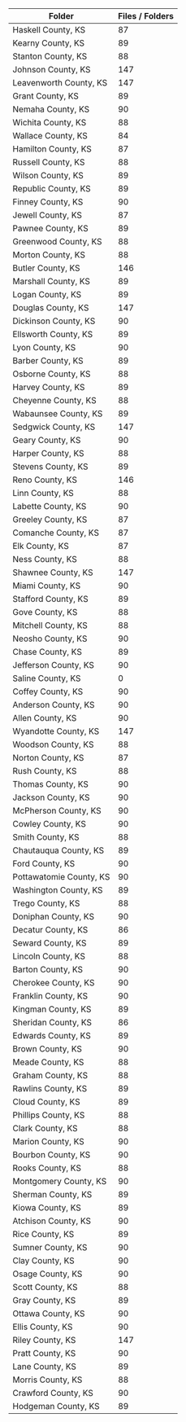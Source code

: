 | Folder                  |   Files / Folders |
|-------------------------|-------------------|
| Haskell County, KS      |                87 |
| Kearny County, KS       |                89 |
| Stanton County, KS      |                88 |
| Johnson County, KS      |               147 |
| Leavenworth County, KS  |               147 |
| Grant County, KS        |                89 |
| Nemaha County, KS       |                90 |
| Wichita County, KS      |                88 |
| Wallace County, KS      |                84 |
| Hamilton County, KS     |                87 |
| Russell County, KS      |                88 |
| Wilson County, KS       |                89 |
| Republic County, KS     |                89 |
| Finney County, KS       |                90 |
| Jewell County, KS       |                87 |
| Pawnee County, KS       |                89 |
| Greenwood County, KS    |                88 |
| Morton County, KS       |                88 |
| Butler County, KS       |               146 |
| Marshall County, KS     |                89 |
| Logan County, KS        |                89 |
| Douglas County, KS      |               147 |
| Dickinson County, KS    |                90 |
| Ellsworth County, KS    |                89 |
| Lyon County, KS         |                90 |
| Barber County, KS       |                89 |
| Osborne County, KS      |                88 |
| Harvey County, KS       |                89 |
| Cheyenne County, KS     |                88 |
| Wabaunsee County, KS    |                89 |
| Sedgwick County, KS     |               147 |
| Geary County, KS        |                90 |
| Harper County, KS       |                88 |
| Stevens County, KS      |                89 |
| Reno County, KS         |               146 |
| Linn County, KS         |                88 |
| Labette County, KS      |                90 |
| Greeley County, KS      |                87 |
| Comanche County, KS     |                87 |
| Elk County, KS          |                87 |
| Ness County, KS         |                88 |
| Shawnee County, KS      |               147 |
| Miami County, KS        |                90 |
| Stafford County, KS     |                89 |
| Gove County, KS         |                88 |
| Mitchell County, KS     |                88 |
| Neosho County, KS       |                90 |
| Chase County, KS        |                89 |
| Jefferson County, KS    |                90 |
| Saline County, KS       |                 0 |
| Coffey County, KS       |                90 |
| Anderson County, KS     |                90 |
| Allen County, KS        |                90 |
| Wyandotte County, KS    |               147 |
| Woodson County, KS      |                88 |
| Norton County, KS       |                87 |
| Rush County, KS         |                88 |
| Thomas County, KS       |                90 |
| Jackson County, KS      |                90 |
| McPherson County, KS    |                90 |
| Cowley County, KS       |                90 |
| Smith County, KS        |                88 |
| Chautauqua County, KS   |                89 |
| Ford County, KS         |                90 |
| Pottawatomie County, KS |                90 |
| Washington County, KS   |                89 |
| Trego County, KS        |                88 |
| Doniphan County, KS     |                90 |
| Decatur County, KS      |                86 |
| Seward County, KS       |                89 |
| Lincoln County, KS      |                88 |
| Barton County, KS       |                90 |
| Cherokee County, KS     |                90 |
| Franklin County, KS     |                90 |
| Kingman County, KS      |                89 |
| Sheridan County, KS     |                86 |
| Edwards County, KS      |                89 |
| Brown County, KS        |                90 |
| Meade County, KS        |                88 |
| Graham County, KS       |                88 |
| Rawlins County, KS      |                89 |
| Cloud County, KS        |                89 |
| Phillips County, KS     |                88 |
| Clark County, KS        |                88 |
| Marion County, KS       |                90 |
| Bourbon County, KS      |                90 |
| Rooks County, KS        |                88 |
| Montgomery County, KS   |                90 |
| Sherman County, KS      |                89 |
| Kiowa County, KS        |                89 |
| Atchison County, KS     |                90 |
| Rice County, KS         |                89 |
| Sumner County, KS       |                90 |
| Clay County, KS         |                90 |
| Osage County, KS        |                90 |
| Scott County, KS        |                88 |
| Gray County, KS         |                89 |
| Ottawa County, KS       |                90 |
| Ellis County, KS        |                90 |
| Riley County, KS        |               147 |
| Pratt County, KS        |                90 |
| Lane County, KS         |                89 |
| Morris County, KS       |                88 |
| Crawford County, KS     |                90 |
| Hodgeman County, KS     |                89 |